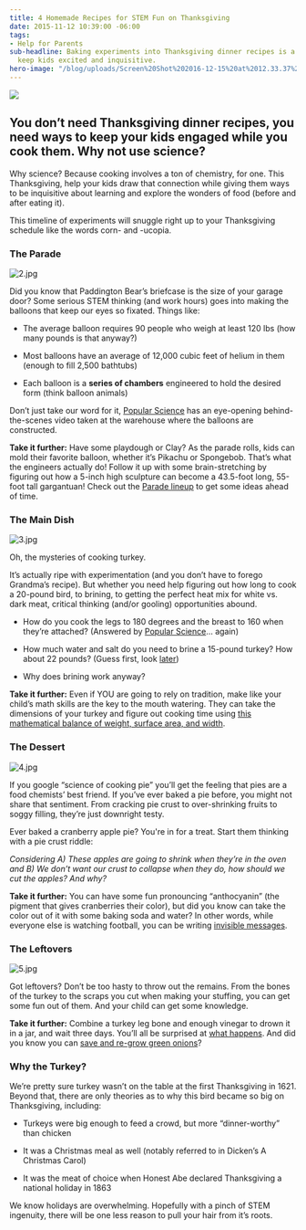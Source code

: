 ```yaml
---
title: 4 Homemade Recipes for STEM Fun on Thanksgiving
date: 2015-11-12 10:39:00 -06:00
tags:
- Help for Parents
sub-headline: Baking experiments into Thanksgiving dinner recipes is a great way to
  keep kids excited and inquisitive.
hero-image: "/blog/uploads/Screen%20Shot%202016-12-15%20at%2012.33.37%20PM%20(1).png"
---
```


![](http://assets.wyzant.com/719Thanksgiving-blog.jpg)

## You don’t need Thanksgiving dinner recipes, you need ways to keep your kids engaged while you cook them. Why not use science?

Why science? Because cooking involves a ton of chemistry, for one. This Thanksgiving, help your kids draw that connection while giving them ways to be inquisitive about learning and explore the wonders of food (before and after eating it).

This timeline of experiments will snuggle right up to your Thanksgiving schedule like the words corn- and -ucopia.

### The Parade

![2.jpg](/blog/uploads/2.jpg)

Did you know that Paddington Bear’s briefcase is the size of your garage door? Some serious STEM thinking (and work hours) goes into making the balloons that keep our eyes so fixated. Things like:

* The average balloon requires 90 people who weigh at least 120 lbs (how many pounds is that anyway?)

* Most balloons have an average of 12,000 cubic feet of helium in them (enough to fill 2,500 bathtubs)

* Each balloon is a **series of chambers** engineered to hold the desired form (think balloon animals)

Don’t just take our word for it, [Popular Science](http://www.popsci.com/science-and-engineering-macys-thanksgiving-day-balloons) has an eye-opening behind-the-scenes video taken at the warehouse where the balloons are constructed.

**Take it further:** Have some playdough or Clay? As the parade rolls, kids can mold their favorite balloon, whether it’s Pikachu or Spongebob. That’s what the engineers actually do! Follow it up with some brain-stretching by figuring out how a 5-inch high sculpture can become a 43.5-foot long, 55-foot tall gargantuan! Check out the [Parade lineup](http://social.macys.com/parade/) to get some ideas ahead of time.

### The Main Dish

![3.jpg](/blog/uploads/3.jpg)

Oh, the mysteries of cooking turkey.

It’s actually ripe with experimentation (and you don’t have to forego Grandma’s recipe). But whether you need help figuring out how long to cook a 20-pound bird, to brining, to getting the perfect heat mix for white vs. dark meat, critical thinking (and/or gooling) opportunities abound.

* How do you cook the legs to 180 degrees and the breast to 160 when they’re attached? (Answered by [Popular Science](http://www.popsci.com/scitech/article/2007-11/turkey-day-chemistry-kitchen)... again)

* How much water and salt do you need to brine a 15-pound turkey? How about 22 pounds? (Guess first, look [later](http://www.smithsonianmag.com/science-nature/the-science-of-cooking-a-turkey-and-other-thanksgiving-dishes-138311115/?no-ist))

* Why does brining work anyway?

**Take it further:** Even if YOU are going to rely on tradition, make like your child’s math skills are the key to the mouth watering. They can take the dimensions of your turkey and figure out cooking time using [this mathematical balance of weight, surface area, and width](http://www.exploratorium.edu/cooking/turkey/index.html).

### The Dessert

![4.jpg](/blog/uploads/4.jpg)

If you google “science of cooking pie” you’ll get the feeling that pies are a food chemists’ best friend. If you’ve ever baked a pie before, you might not share that sentiment. From cracking pie crust to over-shrinking fruits to soggy filling, they’re just downright testy.

Ever baked a cranberry apple pie? You're in for a treat. Start them thinking with a pie crust riddle:

*Considering A) These apples are going to shrink when they’re in the oven and B) We don’t want our crust to collapse when they do, how should we cut the apples? And why?*

**Take it further:** You can have some fun pronouncing “anthocyanin” (the pigment that gives cranberries their color), but did you know can take the color out of it with some baking soda and water? In other words, while everyone else is watching football, you can be writing [invisible messages](http://kitchenpantryscientist.com/spy-juice/).

### The Leftovers

![5.jpg](/blog/uploads/5.jpg)

Got leftovers? Don’t be too hasty to throw out the remains. From the bones of the turkey to the scraps you cut when making your stuffing, you can get some fun out of them. And your child can get some knowledge.

**Take it further:** Combine a turkey leg bone and enough vinegar to drown it in a jar, and wait three days. You’ll all be surprised at [what happens](https://sciencebob.com/bend-a-bone-with-vinegar/). And did you know you can [save and re-grow green onions](http://fromabcstoacts.com/2013/11/3-family-friendly-thanksgiving-science-experiments.html)?

### Why the Turkey?

We’re pretty sure turkey wasn’t on the table at the first Thanksgiving in 1621. Beyond that, there are only theories as to why this bird became so big on Thanksgiving, including:

* Turkeys were big enough to feed a crowd, but more “dinner-worthy” than chicken

* It was a Christmas meal as well (notably referred to in Dicken’s A Christmas Carol)

* It was the meat of choice when Honest Abe declared Thanksgiving a national holiday in 1863

We know holidays are overwhelming. Hopefully with a pinch of STEM ingenuity, there will be one less reason to pull your hair from it’s roots.
